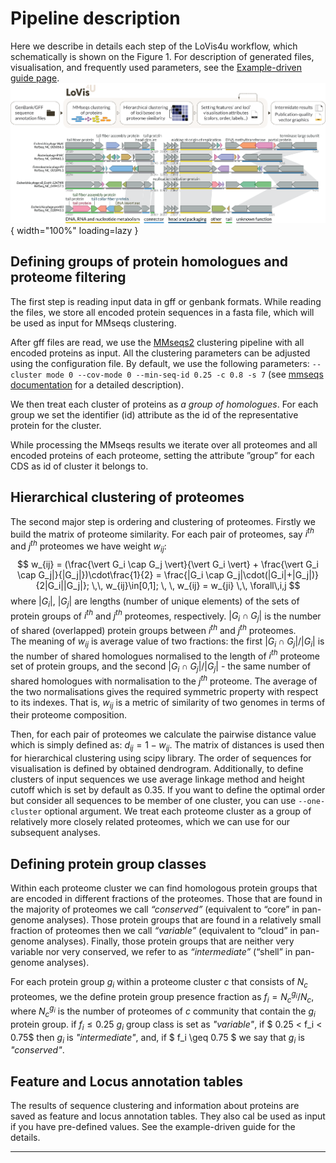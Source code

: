 # Pipeline description

Here we describe in details each step of the LoVis4u workflow, which schematically is shown on the Figure 1. For description of generated files, visualisation, and frequently used parameters, see the [Example-driven guide page](https://art-egorov.github.io/lovis4u/ExampleDrivenGuide/cmd_guide/). 
![pipeline](../img/lovis4u_pipeline.png){ width="100%" loading=lazy }  



## Defining groups of protein homologues and proteome filtering

The first step is reading input data in gff or genbank formats. While reading the files, we store all encoded protein sequences in a fasta file, which will be used as input for MMseqs clustering. 

After gff files are read, we use the [MMseqs2](https://github.com/soedinglab/mmseqs2) clustering pipeline with all encoded proteins as input. All the clustering parameters can be adjusted using the configuration file. By default, we use the following parameters: `--cluster mode 0 --cov-mode 0 --min-seq-id 0.25 -c 0.8 -s 7` (see [mmseqs documentation](https://mmseqs.com/latest/userguide.pdf) for a detailed description).

We then treat each cluster of proteins as *a group of homologues*. For each group we set the identifier (id) attribute as the id of the representative protein for the cluster.

While processing the MMseqs results we iterate over all proteomes and all encoded proteins of each proteome, setting the attribute ”group” for each CDS as id of cluster it belongs to. 

## Hierarchical clustering of proteomes

The second major step is ordering and clustering of proteomes. Firstly we build the matrix of proteome similarity. For each pair of proteomes, say $i^{th}$ and $j^{th}$ proteomes we have weight $w_{ij}:$
$$
w_{ij} = (\frac{\vert G_i \cap G_j \vert}{\vert G_i \vert} + \frac{\vert G_i \cap G_j|}{|G_j|})\cdot\frac{1}{2} = \frac{|G_i \cap G_j|\cdot(|G_i|+|G_j|)}{2|G_i||G_j|}; \,\, w_{ij}\in[0,1]; \, \, w_{ij} = w_{ji} \,\, \forall\,i,j
$$ 
where $|G_i|$, $|G_j|$ are lengths (number of unique elements) of the sets of protein groups of $i^{th}$ and $j^{th}$ proteomes, respectively. $|G_i \cap G_j|$ is the number of shared (overlapped) protein groups between $i^{th}$ and $j^{th}$ proteomes.  
The meaning of $w_{ij}$ is average value of two fractions: the first $|G_i \cap G_j|/|G_i|$ is the number of shared homologues normalised to the length of $i^{th}$ proteome set of protein groups, and the second $|G_i \cap G_j|/|G_j|$ - the same number of shared homologues with normalisation to the $j^{th}$ proteome. The average of the two normalisations gives the required symmetric property with respect to its indexes. That is, $w_{ij}$ is a metric of similarity of two genomes in terms of their proteome composition.

Then, for each pair of proteomes we calculate the pairwise distance value which is simply defined as: $d_{ij} = 1 - w_{ij}$. The matrix of distances is used then for hierarchical clustering using scipy library. The order of sequences for visualisation is defined by obtained dendrogram. Additionally, to define clusters of input sequences we use average linkage method and height cutoff which is set by default as 0.35. If you want to define the optimal order but consider all sequences to be member of one cluster, you can use `--one-cluster` optional argument. We treat each proteome cluster as a group of relatively more closely related proteomes, which we can use for our subsequent analyses.

## Defining protein group classes 

Within each proteome cluster we can find homologous protein groups that are encoded in different fractions of the proteomes. Those that are found in the majority of proteomes we call *“conserved”* (equivalent to “core” in pan-genome analyses). Those protein groups that are found in a relatively small fraction of proteomes then we call *“variable”* (equivalent to “cloud” in pan-genome analyses). Finally, those protein groups that are neither very variable nor very conserved, we refer to as *“intermediate”*  (“shell” in pan-genome analyses).

For each protein group $g_i$ within a proteome cluster $c$ that consists of $N_c$ proteomes, we the define protein group presence fraction as $f_i =  N_c^{g_i}/N_c$, where $N_c^{g_i}$ is the number of proteomes of $c$ community that contain the $g_i$ protein group. if $f_i \leq 0.25$ $g_i$ group class is set as *"variable"*, if $ 0.25 < f_i < 0.75$ then $g_i$ is *"intermediate"*, and, if $ f_i \geq 0.75 $ we say that $g_i$ is *"conserved"*. 


## Feature and Locus annotation tables 

The results of sequence clustering and information about proteins are saved as feature and locus annotation tables. They also cal be used as input if you have pre-defined values. See the example-driven guide for the details.

---
